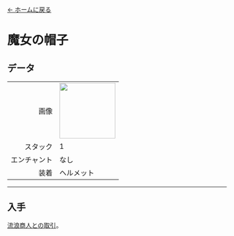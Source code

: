 [← ホームに戻る](../)
# 魔女の帽子

## データ
<table>
    <tr><td align="end">画像</td><td><img src="https://i.imgur.com/K5wTp0D.png" width="128"/></td></tr>
    <tr><td align="end">スタック</td><td>1</td></tr>
    <tr><td align="end">エンチャント</td><td>なし</td></tr>
    <tr><td align="end">装着</td><td>ヘルメット</td></tr>
</table>

---

## 入手
[流浪商人との取引](../feature/enhanced_wandering_trader.md)。
